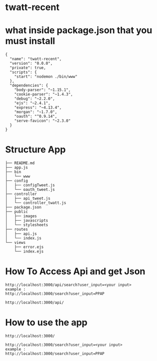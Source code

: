# twatt-recent

# what inside package.json that you must install

```
{
  "name": "twatt-recent",
  "version": "0.0.0",
  "private": true,
  "scripts": {
    "start": "nodemon ./bin/www"
  },
  "dependencies": {
    "body-parser": "~1.15.1",
    "cookie-parser": "~1.4.3",
    "debug": "~2.2.0",
    "ejs": "~2.4.1",
    "express": "~4.13.4",
    "morgan": "~1.7.0",
    "oauth": "^0.9.14",
    "serve-favicon": "~2.3.0"
  }
}
```

# Structure App
```
├── README.md
├── app.js
├── bin
│   └── www
├── config
│   ├── configTweet.js
│   └── oauth_tweet.js
├── controller
│   ├── api_tweet.js
│   └── controller_twatt.js
├── package.json
├── public
│   ├── images
│   ├── javascripts
│   └── stylesheets
├── routes
│   ├── api.js
│   └── index.js
└── views
    ├── error.ejs
    └── index.ejs
```

# How To Access Api and get Json
```
http://localhost:3000/api/search?user_input=<your input>
example :
http://localhost:3000/search?user_input=PPAP
```

```
http://localhost:3000/api/
```
# How to use the app
```
http://localhost:3000/
```
```
http://localhost:3000/search?user_input=<your input>
example :
http://localhost:3000/search?user_input=PPAP
```
